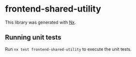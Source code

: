 # frontend-shared-utility

This library was generated with [Nx](https://nx.dev).

## Running unit tests

Run `nx test frontend-shared-utility` to execute the unit tests.
